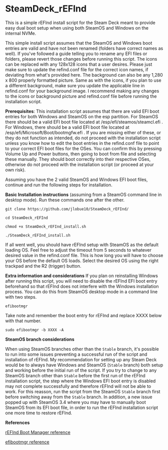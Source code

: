 # SteamDeck_rEFInd
This is a simple rEFInd install script for the Steam Deck meant to provide easy dual boot setup when using both SteamOS and Windows on the internal NVMe.

This simple install script assumes that the SteamOS and Windows boot entries are valid and have not been renamed (folders have correct names as well).
If you've followed a guide telling you to rename any EFI files or folders, please revert those changes before running this script.
The icons can be replaced with any 128x128 icons that a user desires. Please just make sure to update the refind.conf file for the correct icon names, if deviating from what's provided here.
The background can also be any 1,280 x 800 properly formatted picture. Same as with the icons, if you plan to use a different background, make sure you update the applicable line in refind.conf for your background image.
I recommend making any changes to the icons or background picture and refind.conf file before running the installation script.

**Prerequisites**:
This installation script assumes that there are valid EFI boot entries for both Windows and SteamOS on the esp partition. For SteamOS there should be a valid EFI boot file located at /esp/efi/steamos/steamcl.efi . For Windows, there should be a valid EFI boot file located at /esp/efi/Microsoft/Boot/bootmgfw.efi . If you are missing either of these, or they do not function as intended, do not proceed with the installation script unless you know how to edit the boot entries in the refind.conf file to point to your correct EFI boot files for the OSes. You can confirm this by pressing Volume Up and Power buttons, then going to boot from file and selecting these manually. They should boot correctly into their respective OSes, otherwise do not proceed with the installation script (or proceed at your own risk).

Assuming you have the 2 valid SteamOS and Windows EFI boot files, continue and run the following steps for installation.

**Basic Installation instructions** (assuming from a SteamOS command line in desktop mode). Run these commands one after the other.

`git clone https://github.com/jlobue10/SteamDeck_rEFInd/`

`cd SteamDeck_rEFInd`

`chmod +x SteamDeck_rEFInd_install.sh`

`./SteamDeck_rEFInd_install.sh`

If all went well, you should have rEFInd setup with SteamOS as the default loading OS. Feel free to adjust the timeout from 5 seconds to whatever desired value in the refind.conf file. This is how long you will have to choose your OS before the default OS loads. Select the desired OS using the right trackpad and the R2 (trigger) button.

**Extra information and considerations**
If you plan on reinstalling Windows after running this script, you will need to disable the rEFInd EFI boot entry beforehand so that rEFInd does not interfere with the Windows installation process. You can do this from SteamOS desktop mode in a command line with two steps.

`efibootmgr`

Take note and remember the boot entry for rEFInd and replace XXXX below with that number.

`sudo efibootmgr -b XXXX -A`

**SteamOS branch considerations**

When using SteamOS branches other than the `Stable` branch, it's possible to run into some issues preventing a successful run of the script and installation of rEFInd. My recommendation for setting up any Steam Deck would be to always have Windows and SteamOS (`Stable` branch) both setup and working before the initial run of the script. If you try to change to any SteamOS branch other than `Stable` before the first run of the rEFInd installation script, the step where the Windows EFI boot entry is disabled may not complete successfully and therefore rEFInd will not be able to work. For this reasson, run the script from the SteamOS `Stable` branch first before switching away from the `Stable` branch. In addition, a new issue popped up with SteamOS 3.4 where you may have to manually boot SteamOS from its EFI boot file, in order to run the rEFInd installation script one more time to restore rEFInd.

**References**

[rEFInd Boot Manager reference](https://www.rodsbooks.com/refind/ "rEFInd Boot Manager")

[efibootmgr reference](https://linux.die.net/man/8/efibootmgr "efibootmgr")
